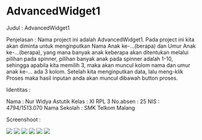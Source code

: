 # AdvancedWidget1

Judul     : AdvancedWidget1

Penjelasan    : 
      Nama project ini adalah AdvancedWidget1. Pada project ini kita akan diminta untuk menginputkan Nama Anak ke-...(berapa) dan Umur Anak 
 ke-...(berapa), yang mana banyak anak keberapa akan ditentukan melalui pilihan pada spinner, pilihan banyak anak pada spinner adalah 1-10, 
 sehingga apabila kita memilih 3, maka akan muncul kolom nama dan umur anak ke-... ada 3 kolom. Setelah kita menginputkan data, lalu meng-klik 
 Proses maka hasil inputan anda akan muncul dibawah button proses.
 
 Identitas :

Nama : Nur Widya Astutik
Kelas : XI RPL 3
No.absen : 25
NIS : 4794/1513.070
Nama Sekolah : SMK Telkom Malang

Screenshoot   :

<img src="https://github.com/nurwid28/AdvancedWidget1/blob/master/25_XIRPL3_Nur%20Widya%20Astutik_app1.png"/>

<img src="https://github.com/nurwid28/AdvancedWidget1/blob/master/25_XIRPL3_Nur%20Widya%20Astutik_app2.png"/>

<img src="https://github.com/nurwid28/AdvancedWidget1/blob/master/25_XIRPL3_Nur%20Widya%20Astutik_app3.png"/>

<img src="https://github.com/nurwid28/AdvancedWidget1/blob/master/25_XIRPL3_Nur%20Widya%20Astutik_app4.png"/>

<img src="https://github.com/nurwid28/AdvancedWidget1/blob/master/25_XIRPL3_Nur%20Widya%20Astutik_app5.png"/>

<img src="https://github.com/nurwid28/AdvancedWidget1/blob/master/25_XIRPL3_Nur%20Widya%20Astutik_app6.png"/>
